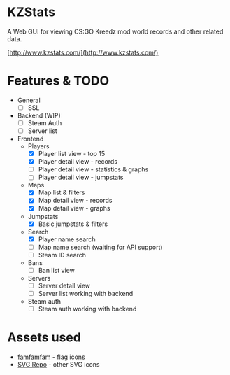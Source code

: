 # KZStats

A Web GUI for viewing CS:GO Kreedz mod world records and other related data.

[http://www.kzstats.com/](http://www.kzstats.com/)

# Features & TODO

- General
  - [ ] SSL
- Backend (WIP)
  - [ ] Steam Auth
  - [ ] Server list
- Frontend
  - Players
    - [x] Player list view - top 15
    - [x] Player detail view - records
    - [ ] Player detail view - statistics & graphs
    - [ ] Player detail view - jumpstats
  - Maps
    - [x] Map list & filters
    - [x] Map detail view - records
    - [x] Map detail view - graphs
  - Jumpstats
    - [x] Basic jumpstats & filters
  - Search
    - [x] Player name search
    - [ ] Map name search (waiting for API support)
    - [ ] Steam ID search
  - Bans
    - [ ] Ban list view
  - Servers
    - [ ] Server detail view
    - [ ] Server list working with backend
  - Steam auth
    - [ ] Steam auth working with backend

# Assets used

- [famfamfam](http://www.famfamfam.com/lab/icons/flags/) - flag icons
- [SVG Repo](https://www.svgrepo.com/) - other SVG icons
